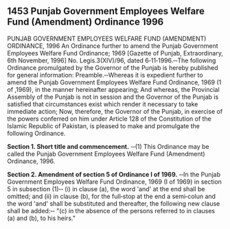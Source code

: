## 1453 Punjab Government Employees Welfare Fund (Amendment) Ordinance 1996
 
PUNJAB GOVERNMENT EMPLOYEES WELFARE FUND (AMENDMENT) ORDINANCE, 1996
An Ordinance further to amend the Punjab Government Employees Welfare Fund Ordinance; 1969
[Gazette of Punjab, Extraordinary, 6th November, 1996]
No. Legis.3(XIV)/96, dated 6‑11‑1996.‑‑The following Ordinance promulgated by the Governor of the Punjab is hereby published for general information:
Preamble.‑‑Whereas it is expedient further to amend the Punjab Government Employees Welfare Fund Ordinance, 1969 (1 of ,1969), in the manner hereinafter appearing;
And whereas, the Provincial Assembly of the Punjab is not in session and the Governor of the Punjab is satisfied that circumstances exist which render it necessary to take immediate action;
Now, therefore, the Governor of the Punjab, in exercise of the powers conferred on him under Article 128 of the Constitution of the Islamic Republic of Pakistan, is pleased to make and promulgate the following Ordinance.

**Section 1. Short title and commencement.**
‑‑(1) This Ordinance may be called the Punjab Government Employees Welfare Fund (Amendment) Ordinance, 1996.

 

**Section 2. Amendment of section 5 of Ordinance I of 1969.**
‑‑In the Punjab Government Employees Welfare Fund Ordinance, 1969 (I of 1969) in section 5 in subsection (1)‑‑
   (i) in clause (a), the word 'and' at the end shall be omitted; and
   (ii) in clause (b), for the full‑stop at the end a semi‑colun and the word 'and' shall be substituted and thereafter, the following new clause shall be added:‑‑
   "(c) in the absence of the persons referred to in clauses (a) and (b), to his heirs."


